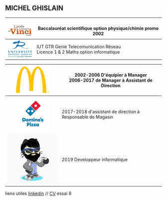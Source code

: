 ## MICHEL GHISLAIN 



| <br> ![Image](lycée.png) <br> | <br> Baccalauréat scientifique option physique/chimie promo 2002  |
| :---: | --- |
|![Image](univ.png) |   IUT GTR Genie Telecomunication Réseau <br> Licence 1 & 2 Maths option informatique |


|![Image](mc.png)| 2002-2006 D'équipier à Manager <br> 2006-2017 de Manager à Assistant de Direction|
|:---:|---|
|![Image](dom.png)|2017-2018 d'assistant de direction à Responsable de Magasin|
|![Image](cat.png)|2019 Developpeur informatique|



liens utiles [linkedin](https://www.linkedin.com/in/ghislain-michel-31b024153/) // [CV](CV_Ghislain_Michel_M2i.docx) essai 8



 
 

